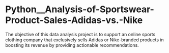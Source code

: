 # Python__Analysis-of-Sportswear-Product-Sales-Adidas-vs.-Nike
 The objective of this data analysis project is to support an online sports clothing company that exclusively sells Adidas or Nike-branded products in boosting its revenue by providing actionable recommendations.
